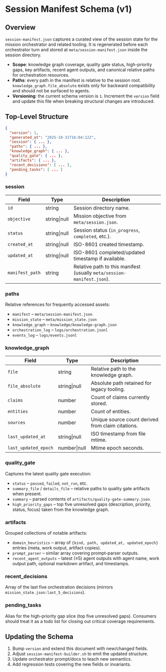 # Session Manifest Schema (v1)

## Overview

`session-manifest.json` captures a curated view of the session state for the mission orchestrator and related tooling. It is regenerated before each orchestrator turn and stored at `meta/session-manifest.json` inside the session directory.

- **Scope**: knowledge graph coverage, quality gate status, high-priority gaps, key artifacts, recent agent outputs, and canonical relative paths for orchestration resources.
- **Paths**: every path in the manifest is relative to the session root. `knowledge_graph.file_absolute` exists only for backward compatibility and should not be surfaced to agents.
- **Versioning**: the current schema version is `1`. Increment the `version` field and update this file when breaking structural changes are introduced.

## Top-Level Structure

```json
{
  "version": 1,
  "generated_at": "2025-10-31T16:04:12Z",
  "session": { ... },
  "paths": { ... },
  "knowledge_graph": { ... },
  "quality_gate": { ... },
  "artifacts": { ... },
  "recent_decisions": [ ... ],
  "pending_tasks": [ ... ]
}
```

### session

| Field | Type | Description |
|-------|------|-------------|
| `id` | string | Session directory name. |
| `objective` | string&#124;null | Mission objective from `meta/session.json`. |
| `status` | string&#124;null | Session status (`in_progress`, `completed`, etc.). |
| `created_at` | string&#124;null | ISO-8601 created timestamp. |
| `updated_at` | string&#124;null | ISO-8601 completed/updated timestamp if available. |
| `manifest_path` | string | Relative path to this manifest (usually `meta/session-manifest.json`). |

### paths

Relative references for frequently accessed assets:

- `manifest` – `meta/session-manifest.json`
- `mission_state` – `meta/mission_state.json`
- `knowledge_graph` – `knowledge/knowledge-graph.json`
- `orchestration_log` – `logs/orchestration.jsonl`
- `events_log` – `logs/events.jsonl`

### knowledge_graph

| Field | Type | Description |
|-------|------|-------------|
| `file` | string | Relative path to the knowledge graph. |
| `file_absolute` | string&#124;null | Absolute path retained for legacy tooling. |
| `claims` | number | Count of claims currently stored. |
| `entities` | number | Count of entities. |
| `sources` | number | Unique source count derived from claim citations. |
| `last_updated_at` | string&#124;null | ISO timestamp from file mtime. |
| `last_updated_epoch` | number&#124;null | Mtime epoch seconds. |

### quality_gate

Captures the latest quality gate execution:

- `status` – `passed`, `failed`, `not_run`, etc.
- `summary_file` / `details_file` – relative paths to quality gate artifacts when present.
- `summary` – parsed contents of `artifacts/quality-gate-summary.json`.
- `high_priority_gaps` – top five unresolved gaps (description, priority, status, focus) taken from the knowledge graph.

### artifacts

Grouped collections of notable artifacts:

- `domain_heuristics` – array of `{kind, path, updated_at, updated_epoch}` entries (meta, work output, artifact copies).
- `prompt_parser` – similar array covering prompt-parser outputs.
- `recent_agent_outputs` – latest (≤5) agent outputs with agent name, work output path, optional markdown artifact, and timestamps.

### recent_decisions

Array of the last five orchestration decisions (mirrors `mission_state.json:last_5_decisions`).

### pending_tasks

Alias for the high-priority gap slice (top five unresolved gaps). Consumers should treat it as a todo list for closing out critical coverage requirements.

## Updating the Schema

1. Bump `version` and extend this document with new/changed fields.
2. Adjust `session-manifest-builder.sh` to emit the updated structure.
3. Update orchestrator prompt/docs to teach new semantics.
4. Add regression tests covering the new fields or invariants.

